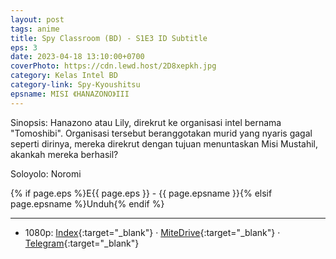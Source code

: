 ```yaml
---
layout: post
tags: anime
title: Spy Classroom (BD) - S1E3 ID Subtitle
eps: 3
date: 2023-04-18 13:10:00+0700
coverPhoto: https://cdn.lewd.host/2D8xepkh.jpg
category: Kelas Intel BD
category-link: Spy-Kyoushitsu
epsname: MISI 《HANAZONO》III
---
```


Sinopsis: Hanazono atau Lily, direkrut ke organisasi intel bernama "Tomoshibi". Organisasi tersebut beranggotakan murid yang nyaris gagal seperti dirinya, mereka direkrut dengan tujuan menuntaskan Misi Mustahil, akankah mereka berhasil?

Soloyolo: Noromi

{% if page.eps %}E{{ page.eps }} - {{ page.epsname }}{% elsif page.epsname %}Unduh{% endif %}

---
- 1080p: [Index](https://bit.ly/3mLz77p){:target="_blank"} &middot; [MiteDrive](https://mitedrive.my.id/view/QXAIa5){:target="_blank"} &middot; [Telegram](https://t.me/a1fansubweeklies/278){:target="_blank"}